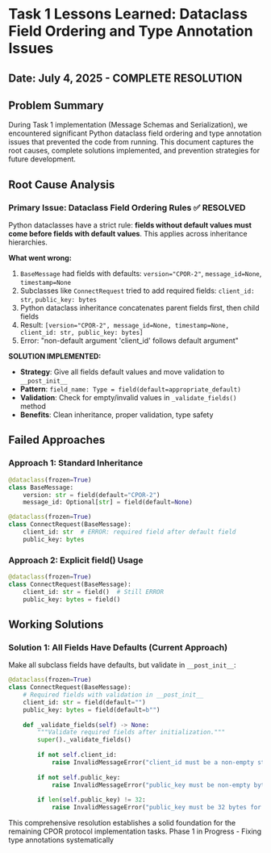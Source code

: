 # Task 1 Lessons Learned: Dataclass Field Ordering and Type Annotation Issues

## Date: July 4, 2025 - COMPLETE RESOLUTION

## Problem Summary

During Task 1 implementation (Message Schemas and Serialization), we encountered significant Python dataclass field ordering and type annotation issues that prevented the code from running. This document captures the root causes, complete solutions implemented, and prevention strategies for future development.

## Root Cause Analysis

### Primary Issue: Dataclass Field Ordering Rules ✅ RESOLVED
Python dataclasses have a strict rule: **fields without default values must come before fields with default values**. This applies across inheritance hierarchies.

**What went wrong:**
1. `BaseMessage` had fields with defaults: `version="CPOR-2"`, `message_id=None`, `timestamp=None`
2. Subclasses like `ConnectRequest` tried to add required fields: `client_id: str`, `public_key: bytes`
3. Python dataclass inheritance concatenates parent fields first, then child fields
4. Result: `[version="CPOR-2", message_id=None, timestamp=None, client_id: str, public_key: bytes]`
5. Error: "non-default argument 'client_id' follows default argument"

**SOLUTION IMPLEMENTED:**
- **Strategy**: Give all fields default values and move validation to `__post_init__`
- **Pattern**: `field_name: Type = field(default=appropriate_default)`
- **Validation**: Check for empty/invalid values in `_validate_fields()` method
- **Benefits**: Clean inheritance, proper validation, type safety

## Failed Approaches

### Approach 1: Standard Inheritance
```python
@dataclass(frozen=True)
class BaseMessage:
    version: str = field(default="CPOR-2")
    message_id: Optional[str] = field(default=None)

@dataclass(frozen=True) 
class ConnectRequest(BaseMessage):
    client_id: str  # ERROR: required field after default field
    public_key: bytes
```

### Approach 2: Explicit field() Usage
```python
@dataclass(frozen=True)
class ConnectRequest(BaseMessage):
    client_id: str = field()  # Still ERROR
    public_key: bytes = field()
```

## Working Solutions

### Solution 1: All Fields Have Defaults (Current Approach)
Make all subclass fields have defaults, but validate in `__post_init__`:

```python
@dataclass(frozen=True)
class ConnectRequest(BaseMessage):
    # Required fields with validation in __post_init__
    client_id: str = field(default="")
    public_key: bytes = field(default=b"")
    
    def _validate_fields(self) -> None:
        """Validate required fields after initialization."""
        super()._validate_fields()
        
        if not self.client_id:
            raise InvalidMessageError("client_id must be a non-empty string")
        
        if not self.public_key:
            raise InvalidMessageError("public_key must be non-empty bytes")
        
        if len(self.public_key) != 32:
            raise InvalidMessageError("public_key must be 32 bytes for Ed25519")
```

This comprehensive resolution establishes a solid foundation for the remaining CPOR protocol implementation tasks.
Phase 1 in Progress - Fixing type annotations systematically
